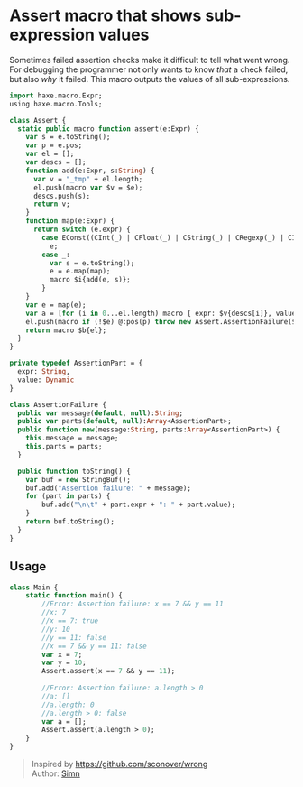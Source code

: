 [tags]: / "macro-function,macro,validation"

# Assert macro that shows sub-expression values

Sometimes failed assertion checks make it difficult to tell what went wrong. For debugging the programmer not only wants to know
*that* a check failed, but also *why* it failed. This macro outputs the values of all sub-expressions.

```haxe
import haxe.macro.Expr;
using haxe.macro.Tools;

class Assert {
  static public macro function assert(e:Expr) {
    var s = e.toString();
    var p = e.pos;
    var el = [];
    var descs = [];
    function add(e:Expr, s:String) {
      var v = "_tmp" + el.length;
      el.push(macro var $v = $e);
      descs.push(s);
      return v;
    }
    function map(e:Expr) {
      return switch (e.expr) {
        case EConst((CInt(_) | CFloat(_) | CString(_) | CRegexp(_) | CIdent("true" | "false" | "null"))):
          e;
        case _:
          var s = e.toString();
          e = e.map(map);
          macro $i{add(e, s)};
        }
    }
    var e = map(e);
    var a = [for (i in 0...el.length) macro { expr: $v{descs[i]}, value: $i{"_tmp" + i} }];
    el.push(macro if (!$e) @:pos(p) throw new Assert.AssertionFailure($v{s}, $a{a}));
    return macro $b{el};
  }
}

private typedef AssertionPart = {
  expr: String,
  value: Dynamic
}

class AssertionFailure {
  public var message(default, null):String;
  public var parts(default, null):Array<AssertionPart>;
  public function new(message:String, parts:Array<AssertionPart>) {
    this.message = message;
    this.parts = parts;
  }

  public function toString() {
    var buf = new StringBuf();
    buf.add("Assertion failure: " + message);
    for (part in parts) {
        buf.add("\n\t" + part.expr + ": " + part.value);
    }
    return buf.toString();
  }
}
```

## Usage


```haxe
class Main {
    static function main() {
        //Error: Assertion failure: x == 7 && y == 11
        //x: 7
        //x == 7: true
        //y: 10
        //y == 11: false
        //x == 7 && y == 11: false
        var x = 7;
        var y = 10;
        Assert.assert(x == 7 && y == 11);
        
        //Error: Assertion failure: a.length > 0
        //a: []
        //a.length: 0
        //a.length > 0: false
        var a = [];
        Assert.assert(a.length > 0);
    }
}
```

> Inspired by <https://github.com/sconover/wrong>  
> Author: [Simn](https://github.com/simn)
